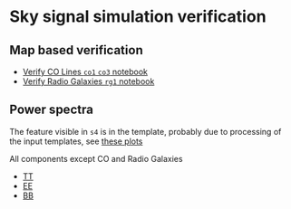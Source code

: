 # Sky signal simulation verification

## Map based verification

* [Verify CO Lines `co1` `co3` notebook](./verify_CO.ipynb)
* [Verify Radio Galaxies `rg1` notebook](./verify_radio.ipynb)

## Power spectra

The feature visible in `s4` is in the template, probably due to processing of the input templates,
see [these plots](https://gist.github.com/zonca/c252f702d3f7f6ba2a676ac457eb06c9)

All components except CO and Radio Galaxies

* [TT](https://nbviewer.org/gist/zonca/6201facd2d99ebb83e68104921a95f7d)
* [EE](https://nbviewer.org/gist/zonca/f25f6e648f1dea3bf76cedaac3304fce)
* [BB](https://nbviewer.org/gist/zonca/a83c330690e0498e709624ba7ba6e994)
